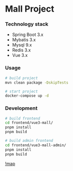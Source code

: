 # Mall Project

### Technology stack

- Spring Boot 3.x
- Mybatis 3.x
- Mysql 9.x
- Redis 3.x
- Vue 3.x

### Usage

```bash
# build project
mvn clean package -DskipTests

# start project
docker-compose up -d
```

### Development
```bash
# build frontend
cd frontend/vue3-mall/
pnpm install
pnpm build

# build admin frontend
cd frontend/vue3-mall-admin/
pnpm install
pnpm build
```

[!map](./docs/markmap.svg)

